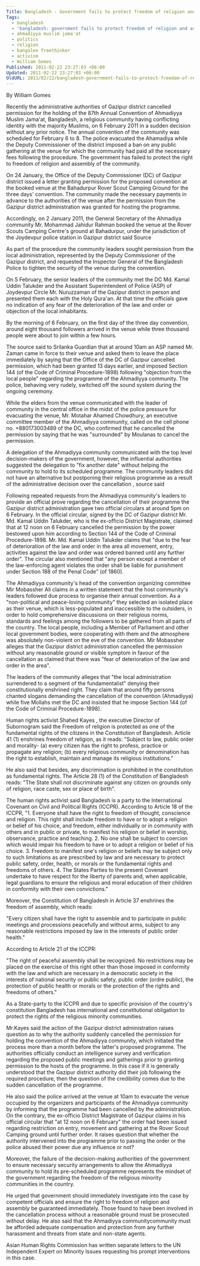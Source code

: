 ```yaml
---
Title: Bangladesh - Government fails to protect freedom of religion and assembly of Ahmadiyya community
Tags:
  - bangladesh
  - 'bangladesh: government fails to protect freedom of religion and assembly of ahmadiyya community'
  - ahmadiyya muslim jama'at
  - politics
  - religion
  - bangalee freethinker
  - activism
  - William Gomes
Published: 2011-02-22 23:27:03 +06:00
Updated: 2011-02-22 23:27:03 +06:00
OldURL: 2011/02/22/bangladesh-government-fails-to-protect-freedom-of-religion-and-assembly-of-ahmadiyya-community/
---
```


By William Gomes




 Recently the administrative authorities of Gazipur district cancelled permission for the holding of the 87th Annual Convention of Ahmadiyya Muslim Jama'at, Bangladesh, a religious community having conflicting identity with the majority Muslims, on 6 February 2011 in a sudden decision without any prior notice.
 The annual convention of the community was scheduled for February 6 to 8. The police evacuated the Ahamadiya while the Deputy Commissioner of the district imposed a ban on any public gathering at the venue for which the community had paid all the necessary fees following the procedure. The government has failed to protect the right to freedom of religion and assembly of the community. 

On 24 January, the Office of the Deputy Commissioner (DC) of Gazipur district issued a letter granting permission for the proposed convention at the booked venue at the Bahadurpur Rover Scout Camping Ground for the three days' convention. The community made the necessary payments in advance to the authorities of the venue after the permission from the Gazipur district administration was granted for hosting the programme. 


Accordingly, on 2 January 2011, the General Secretary of the Ahmadiya community Mr. Mohammad Jahidur Rahman booked the venue at the Rover Scouts Camping Centre's ground at Bahadurpur, under the jurisdiction of the Joydevpur police station in Gazipur district said Source  

As part of the procedure the community leaders sought permission from the local administration, represented by the Deputy Commissioner of the Gazipur district, and requested the Inspector General of the Bangladesh Police to tighten the security of the venue during the convention. 


On 5 February, the senior leaders of the community met the DC Md. Kamal Uddin Talukder and the Assistant Superintendent of Police (ASP) of Joydevpur Circle Mr. Nuruzzaman of the Gazipur district in person and presented them each with the Holy Qura'an. At that time the officials gave no indication of any fear of the deterioration of the law and order or objection of the local inhabitants. 

By the morning of 6 February, on the first day of the three day convention, around eight thousand followers arrived in the venue while three thousand people were about to join within a few hours. 
 

The source said to Srilanka Guardian that at around 10am an ASP named Mr. Zaman came in force to their venue and asked them to leave the place immediately by saying that the Office of the DC of Gazipur cancelled permission, which had been granted 13 days earlier, and imposed Section 144 (of the Code of Criminal Procedure-1898) following "objection from the local people" regarding the programme of the Ahmadiyya community. The police, behaving very rudely, switched off the sound system during the ongoing ceremony. 

While the elders from the venue communicated with the leader of community in the central office in the midst of the police pressure for evacuating the venue, Mr. Motahar Ahamed Chowdhury, an executive committee member of the Ahmadiyya community, called on the cell phone no. +880173003489 of the DC, who confirmed that he cancelled the permission by saying that he was "surrounded" by Moulanas to cancel the permission. 

A delegation of the Ahmadiyya community communicated with the top level decision-makers of the government, however, the influential authorities suggested the delegation to "fix another date" without helping the community to hold to its scheduled programme. The community leaders did not have an alternative but postponing their religious programme as a result of the administrative decision over the cancellation , source said 

Following repeated requests from the Ahmadiyya community's leaders to provide an official prove regarding the cancellation of their programme the Gazipur district administration gave two official circulars at around 5pm on 6 February. In the official circular, signed by the DC of Gazipur district Mr. Md. Kamal Uddin Talukder, who is the ex-officio District Magistrate, claimed that at 12 noon on 6 February cancelled the permission by the power bestowed upon him according to Section 144 of the Code of Criminal Procedure-1898. Mr. Md. Kamal Uddin Talukder claims that "due to the fear of deterioration of the law and order in the area all movement, entry, activities against the law and order was ordered banned until any further order". The circular also mentioned that "any person except a member of the law-enforcing agent violates the order shall be liable for punishment under Section 188 of the Penal Code" (of 1860). 

The Ahmadiyya community's head of the convention organizing committee Mir Mobassher Ali claims in a written statement that the host community's leaders followed due process to organise their annual convention. As a "non-political and peace-loving community" they selected an isolated place as their venue, which is less-populated and inaccessible to the outsiders, in order to hold comprehensive discussions on their religious norms, standards and feelings among the followers to be gathered from all parts of the country. The local people, including a Member of Parliament and other local government bodies, were cooperating with them and the atmosphere was absolutely non-violent on the eve of the convention. Mir Mobassher alleges that the Gazipur district administration cancelled the permission without any reasonable ground or visible symptom in favour of the cancellation as claimed that there was "fear of deterioration of the law and order in the area". 

The leaders of the community alleges that "the local administration surrendered to a segment of the fundamentalist" denying their constitutionally enshrined right. They claim that around fifty persons chanted slogans demanding the cancellation of the convention (Ahmadiyya) while five Mollahs met the DC and insisted that he impose Section 144 (of the Code of Criminal Procedure-1898). 

 Human rights activist Shahed Kayes , the executive Director of  Subornogram said  the Freedom of religion is protected as one of the fundamental rights of the citizens in the Constitution of Bangladesh. Article 41 (1) enshrines freedom of religion, as it reads: "Subject to law, public order and morality- 
(a) every citizen has the right to profess, practice or propagate any religion; (b) every religious community or denomination has the right to establish, maintain and manage its religious institutions." 

 He also said that besides, any discrimination is prohibited in the constitution as fundamental rights. The Article 28 (1) of the Constitution of Bangladesh reads: "The State shall not discriminate against any citizen on grounds only of religion, race caste, sex or place of birth". 

 The human rights activist said Bangladesh is a party to the International Covenant on Civil and Political Rights (ICCPR). According to Article 18 of the ICCPR, "1. Everyone shall have the right to freedom of thought, conscience and religion. This right shall include freedom to have or to adopt a religion or belief of his choice, and freedom, either individually or in community with others and in public or private, to manifest his religion or belief in worship, observance, practice and teaching. 
2. No one shall be subject to coercion which would impair his freedom to have or to adopt a religion or belief of his choice. 
3. Freedom to manifest one's religion or beliefs may be subject only to such limitations as are prescribed by law and are necessary to protect public safety, order, health, or morals or the fundamental rights and freedoms of others. 
4. The States Parties to the present Covenant undertake to have respect for the liberty of parents and, when applicable, legal guardians to ensure the religious and moral education of their children in conformity with their own convictions." 

Moreover, the Constitution of Bangladesh in Article 37 enshrines the freedom of assembly, which reads: 

"Every citizen shall have the right to assemble and to participate in public meetings and processions peacefully and without arms, subject to any reasonable restrictions imposed by law in the interests of public order health." 

According to Article 21 of the ICCPR: 

"The right of peaceful assembly shall be recognized. No restrictions may be placed on the exercise of this right other than those imposed in conformity with the law and which are necessary in a democratic society in the interests of national security or public safety, public order (ordre public), the protection of public health or morals or the protection of the rights and freedoms of others." 

As a State-party to the ICCPR and due to specific provision of the country's constitution Bangladesh has international and constitutional obligation to protect the rights of the religious minority communities. 

Mr.Kayes said the action of the Gazipur district administration raises question as to why the authority suddenly cancelled the permission for holding the convention of the Ahmadiyya community, which initiated the process more than a month before the latter's proposed programme. The authorities officially conduct an intelligence survey and verification regarding the proposed public meetings and gatherings prior to granting permission to the hosts of the programme. In this case if it is generally understood that the Gazipur district authority did their job following the required procedure, then the question of the credibility comes due to the sudden cancellation of the programme. 

He also said the police arrived at the venue at 10am to evacuate the venue occupied by the organizers and participants of the Ahmadiyya community by informing that the programme had been cancelled by the administration. On the contrary, the ex-officio District Magistrate of Gazipur claims in his official circular that "at 12 noon on 6 February" the order had been issued regarding restriction on entry, movement and gathering at the Rover Scout Camping ground until further order. It raises question that whether the authority intervened into the programme prior to passing the order or the police abused their power due any influence or not? 

Moreover, the failure of the decision-making authorities of the government to ensure necessary security arrangements to allow the Ahmadiyya community to hold its pre-scheduled programme represents the mindset of the government regarding the freedom of the religious minority communities in the country. 


He urged that government should immediately investigate into the case by competent officials and ensure the right to freedom of religion and assembly be guaranteed immediately. Those found to have been involved in the cancellation process without a reasonable ground must be prosecuted without delay. He also said that the Ahmadiyya communitycommunity must be afforded adequate compensation and protection from any further harassment and threats from state and non-state agents. 

Asian Human Rights Commission has written separate letters to the UN Independent Expert on Minority Issues requesting his prompt interventions in this case. 



